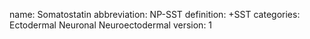 name: Somatostatin
abbreviation: NP-SST
definition: +SST
categories: Ectodermal Neuronal Neuroectodermal
version: 1
